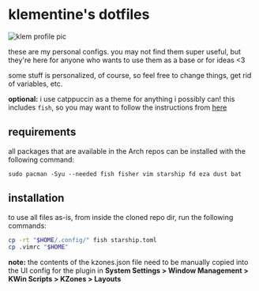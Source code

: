 # klementine's dotfiles

![klem profile pic](https://0.gravatar.com/avatar/4c4b5a916f90ffb227d695b58f742852?s=128)

these are my personal configs. you may not find them super useful, but they're here for anyone who wants to use them as a base or for ideas <3

some stuff is personalized, of course, so feel free to change things, get rid of variables, etc.

**optional:** i use catppuccin as a theme for anything i possibly can! this includes `fish`, so you may want to follow the instructions from [here](https://github.com/catppuccin/fish)

## requirements

all packages that are available in the Arch repos can be installed with the following command:

`sudo pacman -Syu --needed fish fisher vim starship fd eza dust bat`

## installation

to use all files as-is, from inside the cloned repo dir, run the following commands:

```bash
cp -rt "$HOME/.config/" fish starship.toml
cp .vimrc "$HOME"
```

**note:** the contents of the kzones.json file need to be manually copied into the UI config for the plugin in **System Settings > Window Management > KWin Scripts > KZones > Layouts**
